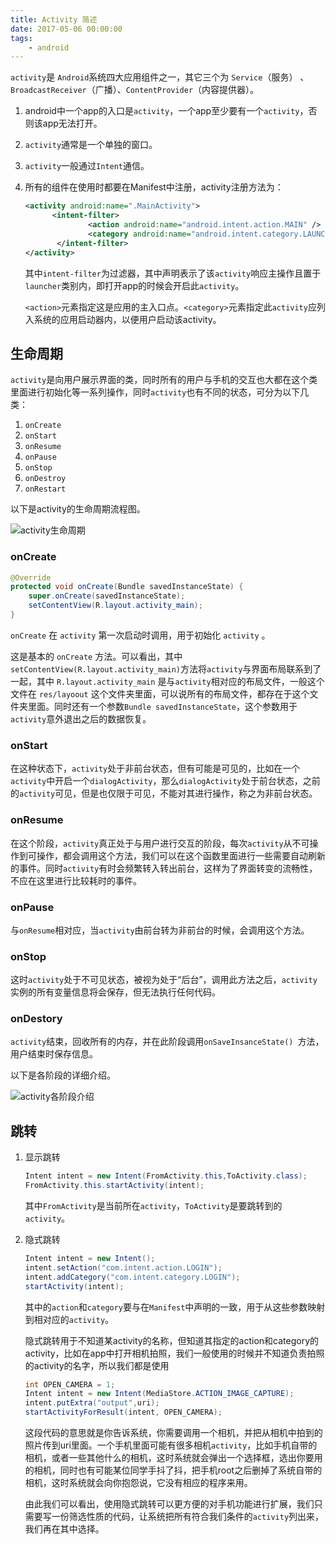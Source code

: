 ```yaml
---
title: Activity 简述
date: 2017-05-06 00:00:00
tags: 
	- android
---
```


`activity`是 `Android`系统四大应用组件之一，其它三个为 `Service`（服务） 、`BroadcastReceiver`（广播）、`ContentProvider`（内容提供器）。

1.  android中一个app的入口是`activity`，一个app至少要有一个`activity`，否则该app无法打开。

2.  `activity`通常是一个单独的窗口。

3.  `activity`一般通过`Intent`通信。

4.  所有的组件在使用时都要在Manifest中注册，activity注册方法为：

    ```xml
    <activity android:name=".MainActivity">
          <intent-filter>
                  <action android:name="android.intent.action.MAIN" />
                  <category android:name="android.intent.category.LAUNCHER" />
           </intent-filter>
    </activity>
    ```

    其中`intent-filter`为过滤器，其中声明表示了该`activity`响应主操作且置于`launcher`类别内，即打开app的时候会开启此`activity`。

    `<action>`元素指定这是应用的主入口点。`<category>`元素指定此`activity`应列入系统的应用启动器内，以便用户启动该activity。

## 生命周期

`activity`是向用户展示界面的类，同时所有的用户与手机的交互也大都在这个类里面进行初始化等一系列操作，同时`activity`也有不同的状态，可分为以下几类：

1.  `onCreate`
2.  `onStart`
3.  `onResume`
4.  `onPause`
5.  `onStop`
6.  `onDestroy`
7.  `onRestart`

以下是activity的生命周期流程图。

![activity生命周期](https://github.com/ruoyewu/ruoyewu.github.io/blob/master/assets/images/activity简介_1.png?raw=true)

### onCreate

```java
@Override
protected void onCreate(Bundle savedInstanceState) {
    super.onCreate(savedInstanceState);
    setContentView(R.layout.activity_main);
}
```

`onCreate` 在 `activity` 第一次启动时调用，用于初始化 `activity` 。

这是基本的 `onCreate` 方法。可以看出，其中`setContentView(R.layout.activity_main)`方法将`activity`与界面布局联系到了一起，其中 `R.layout.activity_main` 是与`activity`相对应的布局文件，一般这个文件在 `res/layoout` 这个文件夹里面，可以说所有的布局文件，都存在于这个文件夹里面。同时还有一个参数``Bundle savedInstanceState``，这个参数用于`activity`意外退出之后的数据恢复。

### onStart

在这种状态下，`activity`处于非前台状态，但有可能是可见的，比如在一个`activity`中开启一个`dialogActivity`，那么`dialogActivity`处于前台状态，之前的`activity`可见，但是也仅限于可见，不能对其进行操作，称之为非前台状态。

### onResume

在这个阶段，`activity`真正处于与用户进行交互的阶段，每次`activity`从不可操作到可操作，都会调用这个方法，我们可以在这个函数里面进行一些需要自动刷新的事件。同时`activity`有时会频繁转入转出前台，这样为了界面转变的流畅性，不应在这里进行比较耗时的事件。

### onPause

与`onResume`相对应，当`activity`由前台转为非前台的时候，会调用这个方法。

### onStop

这时`activity`处于不可见状态，被视为处于“后台”，调用此方法之后，`activity`实例的所有变量信息将会保存，但无法执行任何代码。

### onDestory

`activity`结束，回收所有的内存，并在此阶段调用`onSaveInsanceState() `方法，用户结束时保存信息。

以下是各阶段的详细介绍。

![activity各阶段介绍](http://upload-images.jianshu.io/upload_images/2209096-e6733f865f65ee1a?imageMogr2/auto-orient/strip%7CimageView2/2/w/1240)

## 跳转

1.  显示跳转

    ```java
    Intent intent = new Intent(FromActivity.this,ToActivity.class);
    FromActivity.this.startActivity(intent);
    ```

    其中`FromActivity`是当前所在`activity`，`ToActivity`是要跳转到的`activity`。

2. 隐式跳转

    ```java
    Intent intent = new Intent();
    intent.setAction("com.intent.action.LOGIN");
    intent.addCategory("com.intent.category.LOGIN");
    startActivity(intent);
    ```

    其中的`action`和`category`要与在`Manifest`中声明的一致，用于从这些参数映射到相对应的`activity`。

    隐式跳转用于不知道某activity的名称，但知道其指定的action和category的activity，比如在app中打开相机拍照，我们一般使用的时候并不知道负责拍照的activity的名字，所以我们都是使用

    ```java
    int OPEN_CAMERA = 1;
    Intent intent = new Intent(MediaStore.ACTION_IMAGE_CAPTURE);
    intent.putExtra("output",uri);
    startActivityForResult(intent, OPEN_CAMERA);
    ```

    这段代码的意思就是你告诉系统，你需要调用一个相机，并把从相机中拍到的照片传到uri里面。一个手机里面可能有很多相机`activity`，比如手机自带的相机，或者一些其他什么的相机，这时系统就会弹出一个选择框，选出你要用的相机，同时也有可能某位同学手抖了抖，把手机root之后删掉了系统自带的相机，这时系统就会向你抱怨说，它没有相应的程序来用。

    由此我们可以看出，使用隐式跳转可以更方便的对手机功能进行扩展，我们只需要写一份筛选性质的代码，让系统把所有符合我们条件的`activity`列出来，我们再在其中选择。